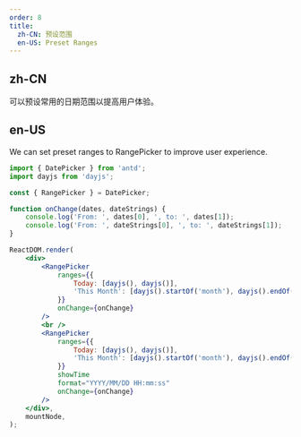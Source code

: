 ```yaml
---
order: 8
title:
  zh-CN: 预设范围
  en-US: Preset Ranges
---
```


## zh-CN

可以预设常用的日期范围以提高用户体验。

## en-US

We can set preset ranges to RangePicker to improve user experience.

```jsx
import { DatePicker } from 'antd';
import dayjs from 'dayjs';

const { RangePicker } = DatePicker;

function onChange(dates, dateStrings) {
	console.log('From: ', dates[0], ', to: ', dates[1]);
	console.log('From: ', dateStrings[0], ', to: ', dateStrings[1]);
}

ReactDOM.render(
	<div>
		<RangePicker
			ranges={{
				Today: [dayjs(), dayjs()],
				'This Month': [dayjs().startOf('month'), dayjs().endOf('month')],
			}}
			onChange={onChange}
		/>
		<br />
		<RangePicker
			ranges={{
				Today: [dayjs(), dayjs()],
				'This Month': [dayjs().startOf('month'), dayjs().endOf('month')],
			}}
			showTime
			format="YYYY/MM/DD HH:mm:ss"
			onChange={onChange}
		/>
	</div>,
	mountNode,
);
```
